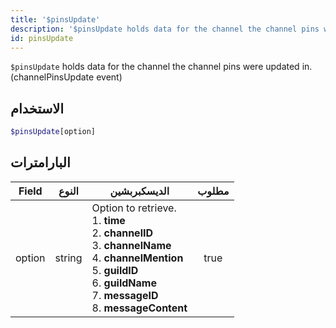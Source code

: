 ```yaml
---
title: '$pinsUpdate'
description: '$pinsUpdate holds data for the channel the channel pins were updated in. (channelPinsUpdate event)'
id: pinsUpdate
---
```


`$pinsUpdate` holds data for the channel the channel pins were updated in. (channelPinsUpdate event)

## الاستخدام

```php
$pinsUpdate[option]
```

## البارامترات

| Field  | النوع  | الديسكبربشين                                                                                                                                                                                                                                                              | مطلوب |
| ------ | ------ | ------------------------------------------------------------------------------------------------------------------------------------------------------------------------------------------------------------------------------------------------------------------------- |:-----:|
| option | string | Option to retrieve. <br /> 1. **time**  <br /> 2. **channelID** <br /> 3. **channelName** <br /> 4. **channelMention** <br /> 5. **guildID** <br /> 6. **guildName** <br /> 7. **messageID** <br /> 8. **messageContent** | true  |